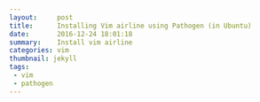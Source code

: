 ```yaml
---
layout:     post
title:      Installing Vim airline using Pathogen (in Ubuntu)
date:       2016-12-24 18:01:18
summary:    Install vim airline
categories: vim
thumbnail: jekyll
tags:
 - vim
 - pathogen
---
```

